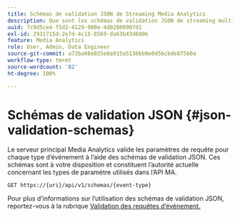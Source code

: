 ```yaml
---
title: Schémas de validation JSON de Streaming Media Analytics
description: Que sont les schémas de validation JSON de streaming multimédia et comment sont-ils utilisés pour déterminer les paramètres corrects du corps de la requête pour chaque type d’événement ?
uuid: 7c9d5ce4-f5d2-4129-900e-4d02800907d1
exl-id: 2931715d-2e7d-4c15-8569-da63b43d6006
feature: Media Analytics
role: User, Admin, Data Engineer
source-git-commit: a73ba98e025e0a915a5136bb9e0d5bcbde875b0a
workflow-type: tm+mt
source-wordcount: '82'
ht-degree: 100%

---
```


# Schémas de validation JSON {#json-validation-schemas}

Le serveur principal Media Analytics valide les paramètres de requête pour chaque type d’événement à l’aide des schémas de validation JSON. Ces schémas sont à votre disposition et constituent l’autorité actuelle concernant les types de paramètre utilisés dans l’API MA.

`GET https://{uri}/api/v1/schemas/{event-type}`

Pour plus d’informations sur l’utilisation des schémas de validation JSON, reportez-vous à la rubrique [Validation des requêtes d’événement.](../mc-api-impl/mc-api-validate-reqs.md)
